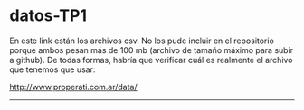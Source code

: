 # datos-TP1

En este link están los archivos csv. No los pude incluir en el repositorio porque ambos pesan más de 100 mb (archivo de tamaño máximo para subir a github). De todas formas, habría que verificar cuál es realmente el archivo que tenemos que usar:

http://www.properati.com.ar/data/

---------------------------------------------------------


